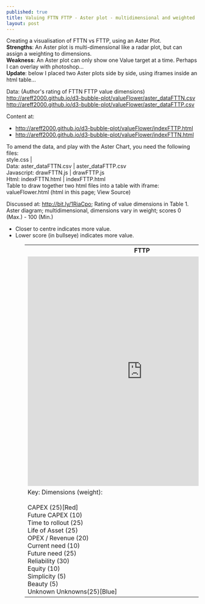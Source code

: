 ```yaml
---
published: true
title: Valuing FTTN FTTP - Aster plot - multidimensional and weighted
layout: post
---
```

Creating a visualisation of FTTN vs FTTP, using an Aster Plot.<br>
<b>Strengths</b>: An Aster plot is multi-dimensional like a radar plot, but can assign a weighting to dimensions.<br>
<b>Weakness</b>: An Aster plot can only show one Value target at a time. Perhaps I can overlay with photoshop...<br>
<b>Update</b>: below I placed two Aster plots side by side, using iframes inside an html table...<br>

Data:  (Author's rating of FTTN FTTP value dimensions)<br><a href="http://areff2000.github.io/d3-bubble-plot/valueFlower/aster_dataFTTN.csv">http://areff2000.github.io/d3-bubble-plot/valueFlower/aster_dataFTTN.csv</a><br>
<a href="http://areff2000.github.io/d3-bubble-plot/valueFlower/aster_dataFTTN.csv">http://areff2000.github.io/d3-bubble-plot/valueFlower/aster_dataFTTP.csv</a>

Content at: 
<ul>
<li>
<a href="http://areff2000.github.io/d3-bubble-plot/valueFlower/indexFTTP.html">http://areff2000.github.io/d3-bubble-plot/valueFlower/indexFTTP.html</a> 
</li><li>
<a href="http://areff2000.github.io/d3-bubble-plot/valueFlower/indexFTTN.html">http://areff2000.github.io/d3-bubble-plot/valueFlower/indexFTTN.html</a>
</li></ul>

<p>To amend the data, and play with the Aster Chart, you need the following files:<br>
style.css | <br>
Data: aster_dataFTTN.csv | aster_dataFTTP.csv<br>
Javascript: drawFTTN.js | drawFTTP.js<br>
Html: indexFTTN.html | indexFTTP.html<br>
Table to draw together two html files into a table with iframe: valueFlower.html (html in this page; View Source)</p>

Discussed at: <a href="http://bit.ly/1RiaCpo">http://bit.ly/1RiaCpo</a>; Rating of value dimensions in Table 1.<br>
Aster diagram; multidimensional, dimensions vary in weight; scores 0 (Max.) - 100 (Min.)
<ul>
<li>Closer to centre indicates more value.</li>
<li>Lower score (in bullseye) indicates more value.</li>
<ul>

<table>
<th>FTTP</th><th>FTTN</th>
<tr><td>
<iframe width="600" height="600" frameborder="0" scrolling="no" src="http://areff2000.github.io/d3-bubble-plot/valueFlower/indexFTTP.html"></iframe>
</td>
<td>
<iframe width="600" height="600" frameborder="0" scrolling="no" src="http://areff2000.github.io/d3-bubble-plot/valueFlower/indexFTTN.html"></iframe>
</td>
</tr>
<tr><td>
Key: Dimensions (weight):<br><br>
CAPEX 			(25)[Red]<br>
Future CAPEX 	(10)<br>
Time to rollout (25)<br>
Life of Asset 	(25)<br>
OPEX / Revenue 	(20) <br>
Current need 	(10)<br>
Future need 	(25)<br>
Reliability 	(30)<br>
Equity 			(10)<br>
Simplicity 		(5)<br>
Beauty 			(5)<br>
Unknown Unknowns(25)[Blue]<br>
</td><td>NB: closer to the bullseye is higher value<br>Data: weightings and ratings are author's assessment.<br> Bullseye rating is summary overall; the lower the better.</td></tr>
</table>

